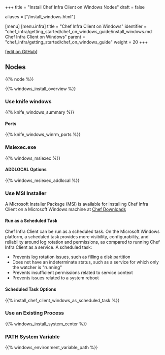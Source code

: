 +++
title = "Install Chef Infra Client on Windows Nodes"
draft = false

aliases = ["/install_windows.html"]

[menu]
  [menu.infra]
    title = "Chef Infra Client on Windows"
    identifier = "chef_infra/getting_started/chef_on_windows_guide/install_windows.md Chef Infra Client on Windows"
    parent = "chef_infra/getting_started/chef_on_windows_guide"
    weight = 20
+++

[\[edit on GitHub\]](https://github.com/chef/chef-web-docs/blob/master/content/install_windows.md)

## Nodes

{{% node %}}

{{% windows_install_overview %}}

### Use knife windows

{{% knife_windows_summary %}}

#### Ports

{{% knife_windows_winrm_ports %}}

### Msiexec.exe

{{% windows_msiexec %}}

#### ADDLOCAL Options

{{% windows_msiexec_addlocal %}}

### Use MSI Installer

A Microsoft Installer Package (MSI) is available for installing Chef
Infra Client on a Microsoft Windows machine at [Chef
Downloads](https://downloads.chef.io/)

#### Run as a Scheduled Task

Chef Infra Client can be run as a scheduled task. On the Microsoft
Windows platform, a scheduled task provides more visibility,
configurability, and reliability around log rotation and permissions, as
compared to running Chef Infra Client as a service. A scheduled task:

- Prevents log rotation issues, such as filling a disk partition
- Does not have an indeterminate status, such as a service for which
    only the watcher is "running"
- Prevents insufficient permissions related to service context
- Prevents issues related to a system reboot

#### Scheduled Task Options

{{% install_chef_client_windows_as_scheduled_task %}}

### Use an Existing Process

{{% windows_install_system_center %}}

### PATH System Variable

{{% windows_environment_variable_path %}}
